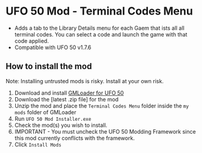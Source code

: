 # UFO 50 Mod - Terminal Codes Menu
- Adds a tab to the Library Details menu for each Gaem that ists all all terminal codes. You can select a code and launch the game with that code applied.
- Compatible with UFO 50 v1.7.6

## How to install the mod
Note: Installing untrusted mods is risky. Install at your own risk. 

1. Download and install [GMLoader for UFO 50](https://github.com/phil-macrocheira/GMLoader-UFO50/releases)
2. Download the [latest .zip file] for the mod
3. Unzip the mod and place the `Terminal Codes Menu` folder inside the `my mods` folder of GMLoader
4. Run `UFO 50 Mod Installer.exe`
5. Check the mod(s) you wish to install.
6. IMPORTANT - You must uncheck the UFO 50 Modding Framework since this mod currently conflicts with the framework.
7. Click `Install Mods`
